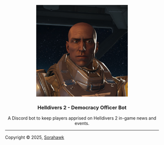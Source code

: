 <div align="center">
  <a href="https://github.com/Sorahawk/democracy-officer-bot/">
    <img src="images/democracy-officer.jpg" alt="Project Logo" width="300" height="300">
  </a>
  <h3 align="center">Helldivers 2 - Democracy Officer Bot</h3>
  <p align="center">
    A Discord bot to keep players apprised on Helldivers 2 in-game news and events.
  </p>
</div>

---

Copyright © 2025, [Sorahawk](https://github.com/Sorahawk)
